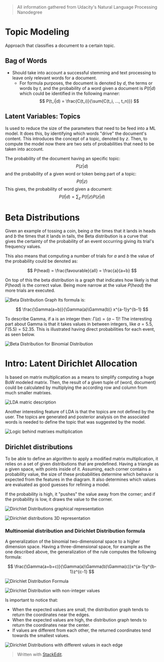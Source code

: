 > All information gathered from Udacity's Natural Language Processing Nanodegree

# Topic Modeling

Approach that classifies a document to a certain topic. 

## Bag of Words

- Should take into account a successful stemming and text processing to leave only relevant words for a document. 
	- For formula purposes, the document is denoted by $d$, the terms or words by $t$, and the probability of a word given a document is $P(t|d)$ which could be identified in the following manner: 
$$
P(t_i|d) = \frac{C(t_i)}{\sum{C(t_i, ..., t_n)}}
$$

## Latent Variables: Topics

Is used to reduce the size of the parameters that need to be feed into a ML model. It does this, by identifying which words "drive" the document's content. This introduces the concept of a topic, denoted by $z$. Then, to compute the model now there are two sets of probabilities that need to be taken into account. 

The probability of the document having an specific topic:
$$
P(z|d)
$$
and the probability of a given word or token being part of a topic: 
$$
P(t|z)
$$
This gives, the probability of word given a document:
$$
P(t|d) = \sum\limits{_z}\;P(t|z)P(z|d)
$$


# Beta Distributions

Given an example of tossing a coin, being $a$ the times that it lands in heads and $b$ the times that it lands in tails, the Beta distribution is a curve that gives the certainty of the probability of an event occurring giving its trial's frequency values. 

This also means that computing a number of trials for $a$ and $b$ the value of the probability could be denoted as: 

$$
P(head) = \frac{favourable}{all} = \frac{a}{a+b}
$$

On top of this the beta distribution is a graph that indicates how likely is that $P(head)$ is the correct value. Being more narrow at the value $P(head)$ the more trials are executed. 

![Beta Distribution Graph](https://raw.githubusercontent.com/euphonie/study-notes/master/Computer%20Science/Theory/Natural%20Language%20Processing/betadist.png)
Its formula is: 

$$
\frac{\Gamma(a+b)}{\Gamma(a)\Gamma(b)} x^{a-1}y^{b-1} 
$$

To describe Gamma, if a is an integer then: $\Gamma(a) = (a-1)!$ The interesting part about Gamma is that it takes values in between integers, like $a = 5.5$, $\Gamma(5.5) = 52.35$. This is illustrated having direct probabilities for each event, as seen below.

![Beta Distribution for Binomial Distribution](https://raw.githubusercontent.com/euphonie/study-notes/master/Computer%20Science/Theory/Natural%20Language%20Processing/betadist2.png)


# Intro: Latent Dirichlet Allocation

Is based on matrix multiplication as a means to simplify computing a huge BoW modeled matrix. 
Then, the result of a given tuple of (word, document) could be calculated by multiplying the according row and column from much smaller matrixes. 

![LDA matric description](https://raw.githubusercontent.com/euphonie/study-notes/master/Computer%20Science/Theory/Natural%20Language%20Processing/lda.png)

Another interesting feature of LDA is that the topics are not defined by the user. The topics are generated and posterior analysis on the associated words is needed to define the topic that was suggested by the model.

![Logic behind matrixes multiplication](https://raw.githubusercontent.com/euphonie/study-notes/master/Computer%20Science/Theory/Natural%20Language%20Processing/lda2.png)


## Dirichlet distributions

To be able to define an algorithm to apply a modified matrix multiplication, it relies on a set of given distributions that are predefined. 
Having a triangle as a given space, with points inside of it. Assuming, each corner contains a probability value, the size of these probabilities determine which behavior is expected from the features in the diagram. It also determines which values are evaluated as good guesses for refining a model.

If the probability is high, it "pushes" the value away from the corner; and if the probability is low, it draws the value to the corner.

![Dirichlet Distributions graphical representation](https://raw.githubusercontent.com/euphonie/study-notes/master/Computer%20Science/Theory/Natural%20Language%20Processing/dirichletDist.png)

![Dirichlet distributions 3D representation](https://raw.githubusercontent.com/euphonie/study-notes/master/Computer%20Science/Theory/Natural%20Language%20Processing/dirichlet3d.png)

### Multinomial distribution and Dirichlet Distribution formula

A generalization of the binomial two-dimensional space to a higher dimension space. Having a three-dimensional space, for example as the one described above, the generalization of the rule computes the following formula: 

$$
\frac{\Gamma(a+b+c)}{\Gamma(a)\Gamma(b)\Gamma(c)}x^{a-1}y^{b-1}z^{c-1}
$$

![Dirichlet Distribution Formula](https://raw.githubusercontent.com/euphonie/study-notes/master/Computer%20Science/Theory/Natural%20Language%20Processing/dirichletdistform.png)

![Dirichlet Distribution with non-integer values](https://raw.githubusercontent.com/euphonie/study-notes/master/Computer%20Science/Theory/Natural%20Language%20Processing/dirichletdistform2.png)

Is important to notice that:
- When the expected values are small, the distribution graph tends to return the coordinates near the edges.
- When the expected values are high, the distribution graph tends to return the coordinates near the center.
- If values are different from each other, the returned coordinates tend towards the smallest values. 

![Dirichlet Distributions with different values in each edge](https://raw.githubusercontent.com/euphonie/study-notes/master/Computer%20Science/Theory/Natural%20Language%20Processing/dirichletdiffvalues.png)

> Written with [StackEdit](https://stackedit.io/).
<!--stackedit_data:
eyJoaXN0b3J5IjpbLTE1NzY4NjEzM119
-->
